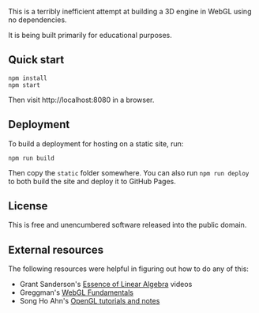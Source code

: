 This is a terribly inefficient attempt at building a 3D engine in WebGL
using no dependencies.

It is being built primarily for educational purposes.

## Quick start

```
npm install
npm start
```

Then visit http://localhost:8080 in a browser.

## Deployment

To build a deployment for hosting on a static site, run:

```
npm run build
```

Then copy the `static` folder somewhere. You can also run
`npm run deploy` to both build the site and deploy it to GitHub Pages.

## License

This is free and unencumbered software released into the public domain.

## External resources

The following resources were helpful in figuring out how to do
any of this:

* Grant Sanderson's [Essence of Linear Algebra](http://www.3blue1brown.com/essence-of-linear-algebra-page/) videos
* Greggman's [WebGL Fundamentals](https://webglfundamentals.org/)
* Song Ho Ahn's [OpenGL tutorials and notes](http://www.songho.ca/opengl/index.html)

